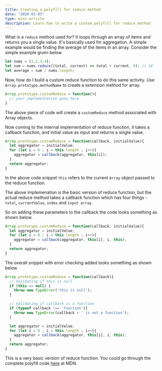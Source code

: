 ```yaml
---
title: Creating a polyfill for reduce method
date: "2020-01-03"
type: mini-article
description: Learn how to write a custom polyfill for reduce method
---
```


What is a `reduce` method used for? It loops through an array of items and returns you a single value. It's basically used for aggregation. A simple example would be finding the average of the items in an array. Consider the simple example given below.

```javascript
let nums = [1,2,3,4];
let sum = nums.reduce((total, current) => total + current, 0); // 10
let average = sum / nums.length;
```

Now, how do I build a custom reduce function to do this same activity. Use `Array.prototype.methodName` to create a extension method for array.

```javascript
Array.prototype.customReduce = function(){
  // your implementation goes here
}
```

The above piece of code will create a `customReduce` method associated with Array objects.

Now coming to the internal implementation of reduce function, it takes a callback function, and initial value as input and returns a single value.

```javascript
Array.prototype.customReduce = function(callback, initialValue){
  let aggregator = initialValue;
  for (let i = 0 ; i < this.length ; i++){
    aggregator = callback(aggregator, this[i]);
  }
  return aggregator;
}
```

In the above code snippet `this` refers to the current `Array` object passed to the reduce function.

The above implemenation is the basic version of reduce function, but the actual reduce method takes a callback function which has four things - `total`, `currentValue`, `index` and `input array`.

So on adding these parameters to the callback the code looks something as shown below.

```javascript
Array.prototype.customReduce = function(callback, initialValue){
  let aggregator = initialValue;
  for (let i = 0 ; i < this.length ; i++){
    aggregator = callback(aggregator, this[i], i, this);
  }
  return aggregator;
}
```

The overall snippet with error checking added looks something as shown below

```javascript
Array.prototype.customReduce = function(callback){
  // Validating if this is null
  if (this == null) {
    throw new TypeError('this is null');
  }

  // Validating if callback is a function
  if (typeof callback !== 'function'){
    throw new TypeError(callback + ' is not a function');
  }

  let aggregator = initialValue;
  for (let i = 0 ; i < this.length ; i++){
    aggregator = callback(aggregator, this[i], i, this);
  }
  return aggregator;
}
```

This is a very basic version of reduce function. You could go through the complete polyfill code [here](https://developer.mozilla.org/en-US/docs/Web/JavaScript/Reference/Global_Objects/Array/reduce#Polyfill) at MDN.
